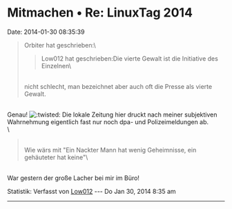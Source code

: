 Mitmachen • Re: LinuxTag 2014
=============================

Date: 2014-01-30 08:35:39

> <div>
>
> Orbiter hat geschrieben:\
>
> > <div>
> >
> > Low012 hat geschrieben:Die vierte Gewalt ist die Initiative des
> > Einzelnen\
> >
> > </div>
>
> \
> nicht schlecht, man bezeichnet aber auch oft die Presse als vierte
> Gewalt.
>
> </div>

\
Genau!
![:twisted:](http://forum.yacy-websuche.de/images/smilies/icon_twisted.gif "Twisted Evil")
Die lokale Zeitung hier druckt nach meiner subjektiven Wahrnehmung
eigentlich fast nur noch dpa- und Polizeimeldungen ab.\
\

> <div>
>
> \
> Wie wärs mit \"Ein Nackter Mann hat wenig Geheimnisse, ein gehäuteter
> hat keine\"\
>
> </div>

\
War gestern der große Lacher bei mir im Büro!

Statistik: Verfasst von
[Low012](http://forum.yacy-websuche.de/memberlist.php?mode=viewprofile&u=62)
--- Do Jan 30, 2014 8:35 am

------------------------------------------------------------------------
